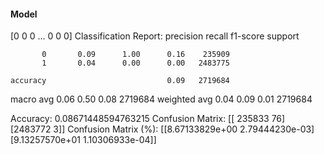 #### Model
[0 0 0 ... 0 0 0]
Classification Report:
              precision    recall  f1-score   support

           0       0.09      1.00      0.16    235909
           1       0.04      0.00      0.00   2483775

    accuracy                           0.09   2719684
   macro avg       0.06      0.50      0.08   2719684
weighted avg       0.04      0.09      0.01   2719684

Accuracy: 0.08671448594763215
Confusion Matrix:
[[ 235833      76]
 [2483772       3]]
Confusion Matrix (%):
[[8.67133829e+00 2.79444230e-03]
 [9.13257570e+01 1.10306933e-04]]
